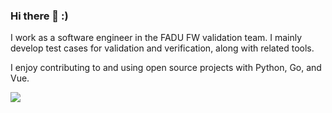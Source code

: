 ### Hi there 👋 :)

I work as a software engineer in the FADU FW validation team. I mainly develop test cases for validation and verification, along with related tools.

I enjoy contributing to and using open source projects with Python, Go, and Vue.

<a href="https://hits.seeyoufarm.com"><img src="https://hits.seeyoufarm.com/api/count/incr/badge.svg?url=https%3A%2F%2Fgithub.com%2Fcybertramp&count_bg=%2332C7CF&title_bg=%23555555&icon=linuxfoundation.svg&icon_color=%23FFFFFF&title=Visitors&edge_flat=false"/></a>

<img alt="" src="https://github-readme-stats.vercel.app/api?username=cybertramp&count_private=true&show_icons=truehow_icons=true&hide_border=true" /> <br>

